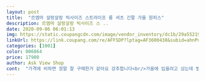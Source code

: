```yaml
---
layout: post 
title:  "르엠마 살랑살랑 빅사이즈 스트라이프 롱 셔츠 긴팔 가을 원피스" 
description: 르엠마 살랑살랑 빅사이즈 스 ..
date: 2020-09-06 06:01:13 
img: https://static.coupangcdn.com/image/vendor_inventory/dc1b/29a55219e431c96bd6017d632065db2c12d185e5cbcebc8d173f760a2dcf.jpg 
linkUrl: https://link.coupang.com/re/AFFSDP?lptag=AF3600438&subid=ahnPublicAsk&pageKey=1977013687&itemId=3362997629&vendorItemId=71487878771&traceid=V0-113-4f74dc341ccfc9e9 
categories: [1001] 
color: 006064 
price: 17900 
author: Ask View Shop 
cont:  "가격에 비하면 정말 잘 구매한거 같아요 강추합니다<br/>가을에 입을려고 샀는데 벌써 좀 추워져서 바로 입었어요<br/>딱 맞게 66이나 여유77입는데 이건 여유도있구<br/>색감도 좋구 고급져요<br/>소재도 기장도 다 좋아요 사진과 같아요<br/>소재랑 원단 기장감 다 만족스럽네요!<br/>진짜 너무너무 이쁘고 가성비 좋아요<br/>" 
---
```

